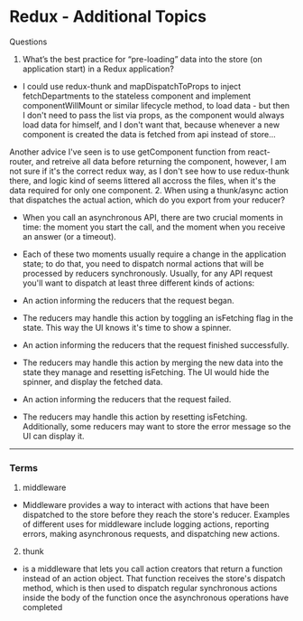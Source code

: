 # Redux - Additional Topics
 Questions
1. What’s the best practice for “pre-loading” data into the store (on application start) in a Redux application?
  - I could use redux-thunk and mapDispatchToProps to inject fetchDepartments to the stateless component and implement componentWillMount or similar lifecycle method, to load data - but then I don't need to pass the list via props, as the component would always load data for himself, and I don't want that, because whenever a new component is created the data is fetched from api instead of store...

Another advice I've seen is to use getComponent function from react-router, and retreive all data before returning the component, however, I am not sure if it's the correct redux way, as I don't see how to use redux-thunk there, and logic kind of seems littered all accross the files, when it's the data required for only one component.
2. When using a thunk/async action that dispatches the actual action, which do you export from your reducer?
  - When you call an asynchronous API, there are two crucial moments in time: the moment you start the call, and the moment when you receive an answer (or a timeout).

  - Each of these two moments usually require a change in the application state; to do that, you need to dispatch normal actions that will be processed by reducers synchronously. Usually, for any API request you'll want to dispatch at least three different kinds of actions:

  - An action informing the reducers that the request began.

  - The reducers may handle this action by toggling an isFetching flag in the state. This way the UI knows it's time to show a spinner.

  - An action informing the reducers that the request finished successfully.

  - The reducers may handle this action by merging the new data into the state they manage and resetting isFetching. The UI would hide the spinner, and display the fetched data.

  - An action informing the reducers that the request failed.

  - The reducers may handle this action by resetting isFetching. Additionally, some reducers may want to store the error message so the UI can display it.

***

### Terms

1. middleware
  - Middleware provides a way to interact with actions that have been dispatched to the store before they reach the store's reducer. Examples of different uses for middleware include logging actions, reporting errors, making asynchronous requests, and dispatching new actions.
2. thunk
  - is a middleware that lets you call action creators that return a function instead of an action object. That function receives the store's dispatch method, which is then used to dispatch regular synchronous actions inside the body of the function once the asynchronous operations have completed
